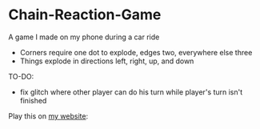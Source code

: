 # Chain-Reaction-Game
A game I made on my phone during a car ride

- Corners require one dot to explode, edges two, everywhere else three
- Things explode in directions left, right, up, and down

TO-DO:
- fix glitch where other player can do his turn while player's turn isn't finished

Play this on [my website](http://crispbit.com/Games/Chain-Reaction/):
